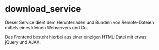 download_service
===

Dieser Service dient dem Herunterladen und Bundeln von Remote-Dateien mittels eines kleinen Webservers und Go.

Das Frontend besteht hierbei aus einer einzigen HTML-Datei mit etwas jQuery und AJAX.